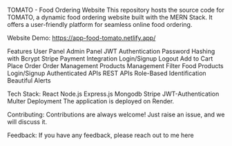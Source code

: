 TOMATO - Food Ordering Website
This repository hosts the source code for TOMATO, a dynamic food ordering website built with the MERN Stack. It offers a user-friendly platform for seamless online food ordering.

Website Demo: https://app-food-tomato.netlify.app/

Features
User Panel
Admin Panel
JWT Authentication
Password Hashing with Bcrypt
Stripe Payment Integration
Login/Signup
Logout
Add to Cart
Place Order
Order Management
Products Management
Filter Food Products
Login/Signup
Authenticated APIs
REST APIs
Role-Based Identification
Beautiful Alerts

Tech Stack:
React
Node.js
Express.js
Mongodb
Stripe
JWT-Authentication
Multer
Deployment
The application is deployed on Render.

Contributing:
Contributions are always welcome! Just raise an issue, and we will discuss it.

Feedback:
If you have any feedback, please reach out to me here
